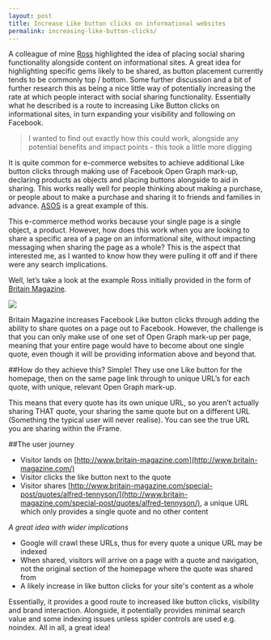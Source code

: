 ```yaml
---
layout: post
title: Increase Like button clicks on informational websites
permalink: increasing-like-button-clicks/
---
```

A colleague of mine [Ross](http://rosstavendale.com/) highlighted the idea of placing social sharing functionality alongside content on informational sites. A great idea for highlighting specific gems likely to be shared, as button placement currently tends to be commonly top / bottom. Some further discussion and a bit of further research this as being a nice little way of potentially increasing the rate at which people interact with social sharing functionality. Essentially what he described is a route to increasing Like Button clicks on informational sites, in turn expanding your visibility and following on Facebook.

> I wanted to find out exactly how this could work, alongside any potential benefits and impact points - this took a little more digging

It is quite common for e-commerce websites to achieve additional Like button clicks through making use of Facebook Open Graph mark-up, declaring products as objects and placing buttons alongside to aid in sharing. This works really well for people thinking about making a purchase, or people about to make a purchase and sharing it to friends and families in advance. [ASOS](http://www.asos.com) is a great example of this.

This e-commerce method works because your single page is a single object, a product. However, how does this work when you are looking to share a specific area of a page on an informational site, without impacting messaging when sharing the page as a whole? This is the aspect that interested me, as I wanted to know how they were pulling it off and if there were any search implications.

Well, let’s take a look at the example Ross initially provided in the form of [Britain Magazine](http://www.britain-magazine.com/).

<img src="http://uploads.calumshep.com/british-quote-button.png"/>

Britain Magazine increases Facebook Like button clicks through adding the ability to share quotes on a page out to Facebook. However, the challenge is that you can only make use of one set of Open Graph mark-up per page, meaning that your entire page would have to become about one single quote, even though it will be providing information above and beyond that.

##How do they achieve this?
Simple! They use one Like button for the homepage, then on the same page link through to unique URL’s for each quote, with unique, relevant Open Graph mark-up.

This means that every quote has its own unique URL, so you aren’t actually sharing THAT quote, your sharing the same quote but on a different URL (Something the typical user will never realise). You can see the true URL you are sharing within the iFrame.

##The user journey
- Visitor lands on [http://www.britain-magazine.com](http://www.britain-magazine.com/)
- Visitor clicks the like button next to the quote
- Visitor shares [http://www.britain-magazine.com/special-post/quotes/alfred-tennyson/](http://www.britain-magazine.com/special-post/quotes/alfred-tennyson/), a unique URL which only provides a single quote and no other content

*A great idea with wider implications*
- Google will crawl these URLs, thus for every quote a unique URL may be indexed
- When shared, visitors will arrive on a page with a quote and navigation, not the original section of the homepage where the quote was shared from
- A likely increase in like button clicks for your site's content as a whole

Essentially, it provides a good route to increased like button clicks, visibility and brand interaction. Alongside, it potentially provides minimal search value and some indexing issues unless spider controls are used e.g. noindex. All in all, a great idea!
